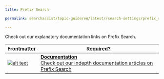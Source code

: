 ```yaml
--- 
title: Prefix Search

permalink: searchassist/topic-guide/en/latest//search-settings/prefix_search

---
```

<!--#### Topic Guide
###### Orders & Invoices-->

  Check out our explanatory documentation links on Prefix Search.

<a class="doc-link" target="_blank" href="https://docs.kore.ai/searchassist">
 

| Frontmatter | Required? |
|-------------|-------------|
| ![alt text](images/SA_Documentation.svg "Title") | **Documentation**  <br /> Check out our indepth documentation articles on Prefix Search | 


</a> 
